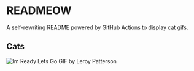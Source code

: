 # READMEOW

A self-rewriting README powered by GitHub Actions to display cat gifs.

## Cats

![Im Ready Lets Go GIF by Leroy Patterson](https://media3.giphy.com/media/CjmvTCZf2U3p09Cn0h/200.gif?cid=9acd02da2qk0ggv5ip1qv19z94wqvadve5u345xa58zfcarl&ep=v1_gifs_search&rid=200.gif&ct=g)
